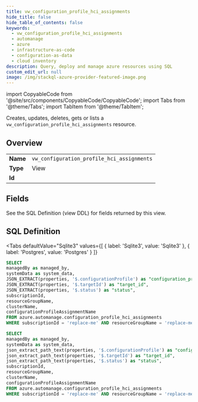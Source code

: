 ```yaml
--- 
title: vw_configuration_profile_hci_assignments
hide_title: false
hide_table_of_contents: false
keywords:
  - vw_configuration_profile_hci_assignments
  - automanage
  - azure
  - infrastructure-as-code
  - configuration-as-data
  - cloud inventory
description: Query, deploy and manage azure resources using SQL
custom_edit_url: null
image: /img/stackql-azure-provider-featured-image.png
---
```


import CopyableCode from '@site/src/components/CopyableCode/CopyableCode';
import Tabs from '@theme/Tabs';
import TabItem from '@theme/TabItem';

Creates, updates, deletes, gets or lists a <code>vw_configuration_profile_hci_assignments</code> resource.

## Overview
<table><tbody>
<tr><td><b>Name</b></td><td><code>vw_configuration_profile_hci_assignments</code></td></tr>
<tr><td><b>Type</b></td><td>View</td></tr>
<tr><td><b>Id</b></td><td><CopyableCode code="azure.automanage.vw_configuration_profile_hci_assignments" /></td></tr>
</tbody></table>

## Fields

See the SQL Definition (view DDL) for fields returned by this view.

## SQL Definition

<Tabs
defaultValue="Sqlite3"
values={[
{ label: 'Sqlite3', value: 'Sqlite3' },
{ label: 'Postgres', value: 'Postgres' }
]}
>
<TabItem value="Sqlite3">

```sql
SELECT
managedBy as managed_by,
systemData as system_data,
JSON_EXTRACT(properties, '$.configurationProfile') as "configuration_profile",
JSON_EXTRACT(properties, '$.targetId') as "target_id",
JSON_EXTRACT(properties, '$.status') as "status",
subscriptionId,
resourceGroupName,
clusterName,
configurationProfileAssignmentName
FROM azure.automanage.configuration_profile_hci_assignments
WHERE subscriptionId = 'replace-me' AND resourceGroupName = 'replace-me' AND clusterName = 'replace-me' AND configurationProfileAssignmentName = 'replace-me';
```

</TabItem>
<TabItem value="Postgres">

```sql
SELECT
managedBy as managed_by,
systemData as system_data,
json_extract_path_text(properties, '$.configurationProfile') as "configuration_profile",
json_extract_path_text(properties, '$.targetId') as "target_id",
json_extract_path_text(properties, '$.status') as "status",
subscriptionId,
resourceGroupName,
clusterName,
configurationProfileAssignmentName
FROM azure.automanage.configuration_profile_hci_assignments
WHERE subscriptionId = 'replace-me' AND resourceGroupName = 'replace-me' AND clusterName = 'replace-me' AND configurationProfileAssignmentName = 'replace-me';
```

</TabItem>
</Tabs>
